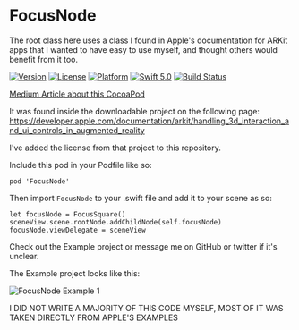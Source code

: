 # FocusNode

The root class here uses a class I found in Apple's documentation for ARKit apps that I wanted to have easy to use myself, and thought others would benefit from it too.

[![Version](https://img.shields.io/cocoapods/v/FocusNode.svg)](https://cocoapods.org/pods/FocusNode)
[![License](https://img.shields.io/cocoapods/l/FocusNode.svg)](https://cocoapods.org/pods/FocusNode)
[![Platform](https://img.shields.io/cocoapods/p/FocusNode.svg)](https://cocoapods.org/pods/FocusNode)
[![Swift 5.0](https://img.shields.io/badge/Swift-5.0-orange.svg?style=flat)](https://swift.org/)
[![Build Status](https://travis-ci.com/maxxfrazer/ARKit-FocusNode.svg?branch=master)](https://travis-ci.com/maxxfrazer/ARKit-FocusNode)


[Medium Article about this CocoaPod](https://medium.com/@maxxfrazer/arkit-pods-focusnode-46343cffe7fe)


It was found inside the downloadable project on the following page:
https://developer.apple.com/documentation/arkit/handling_3d_interaction_and_ui_controls_in_augmented_reality

I've added the license from that project to this repository.

Include this pod in your Podfile like so:

```
pod 'FocusNode'
```

Then import `FocusNode` to your .swift file and add it to your scene as so:

```
let focusNode = FocusSquare()
sceneView.scene.rootNode.addChildNode(self.focusNode)
focusNode.viewDelegate = sceneView
```

Check out the Example project or message me on GitHub or twitter if it's unclear.


The Example project looks like this:

![FocusNode Example 1](https://github.com/maxxfrazer/ARKit-FocusNode/blob/master/media/FocusNode-Example1.gif)



I DID NOT WRITE A MAJORITY OF THIS CODE MYSELF, MOST OF IT WAS TAKEN DIRECTLY FROM APPLE'S EXAMPLES
